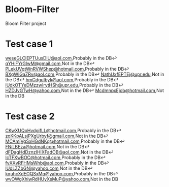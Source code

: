 # Bloom-Filter
Bloom Filter project

# Test case 1
weseGLCIEPTUusDlU@aol.com,Probably in the DB↩
qYHiFYrGlwM@gmail.com,Not in the DB↩
PLekUVqtWnRVWShep@hotmail.com,Probably in the DB↩
BXgWIGaZRv@aol.com,Probably in the DB↩
NathUxfEPTEj@upr.edu,Not in the DB↩
hmCdguIbyk@aol.com,Probably in the DB↩
iUdkOTYeDMzzwIrytHSh@upr.edu,Probably in the DB↩
HZDJvGTwH@yahoo.com,Not in the DB↩
McdmnpxEjob@hotmail.com,Not in the DB

# Test case 2	
CKwXUQoHvdgjfLL@hotmail.com,Probably in the DB↩
zoKKpALsjPXgUrbyf@gmail.com,Not in the DB↩
MCAmjVgSxHGdNKq@hotmail.com,Probably in the DB↩
FNiLBEza@hotmail.com,Not in the DB↩
dFDagHdDznzIHIXFadOB@aol.com,Not in the DB↩
IcTFXwBOC@hotmail.com,Probably in the DB↩
fvXXvRFHMsWhb@aol.com,Probably in the DB↩
lUdLZZbGNi@yahoo.com,Not in the DB↩
kquhcXdEOQSxMq@yahoo.com,Probably in the DB↩
wvOWgXhiwRdHUyXsMuP@yahoo.com,Not in the DB

